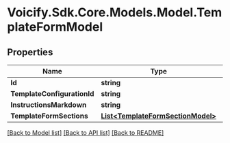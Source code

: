 # Voicify.Sdk.Core.Models.Model.TemplateFormModel
## Properties

Name | Type | Description | Notes
------------ | ------------- | ------------- | -------------
**Id** | **string** |  | [optional] 
**TemplateConfigurationId** | **string** |  | [optional] 
**InstructionsMarkdown** | **string** |  | [optional] 
**TemplateFormSections** | [**List&lt;TemplateFormSectionModel&gt;**](TemplateFormSectionModel.md) |  | [optional] 

[[Back to Model list]](../README.md#documentation-for-models) [[Back to API list]](../README.md#documentation-for-api-endpoints) [[Back to README]](../README.md)

